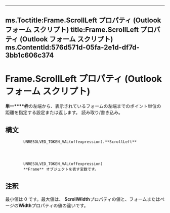 

---
ms.Toctitle:Frame.ScrollLeft プロパティ (Outlook フォーム スクリプト)
title:Frame.ScrollLeft プロパティ (Outlook フォーム スクリプト)
ms.ContentId:576d571d-05fa-2e1d-df7d-3bb1c606c374
---
# Frame.ScrollLeft プロパティ (Outlook フォーム スクリプト)




**単一****枠**の左端から、表示されているフォームの左端までのポイント単位の距離を指定する設定または返します。 読み取り/書き込み。

## 構文

            UNRESOLVED_TOKEN_VAL(offexpression).**ScrollLeft**




            UNRESOLVED_TOKEN_VAL(offexpression)
            **Frame** オブジェクトを表す変数です。



## 注釈
最小値は 0 です。最大値は、 **ScrollWidth**プロパティの値と、フォームまたはページの**Width**プロパティの値の違いです。




